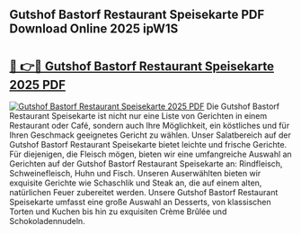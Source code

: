 ## Gutshof Bastorf Restaurant Speisekarte PDF Download Online 2025 ipW1S

# <h2><a href="http://gc69ebp.nevu.top/?p=Gutshof+Bastorf+Restaurant+Speisekarte">🔗 👉🔴 Gutshof Bastorf Restaurant Speisekarte 2025 PDF</a></h2>

[![Gutshof Bastorf Restaurant Speisekarte 2025 PDF](https://i.imgur.com/dBaPXMq.png)](http://gc69ebp.nevu.top/?p=Gutshof+Bastorf+Restaurant+Speisekarte)
Die Gutshof Bastorf Restaurant Speisekarte ist nicht nur eine Liste von Gerichten in einem Restaurant oder Café, sondern auch Ihre Möglichkeit, ein köstliches und für Ihren Geschmack geeignetes Gericht zu wählen. Unser Salatbereich auf der Gutshof Bastorf Restaurant Speisekarte bietet leichte und frische Gerichte. Für diejenigen, die Fleisch mögen, bieten wir eine umfangreiche Auswahl an Gerichten auf der Gutshof Bastorf Restaurant Speisekarte an: Rindfleisch, Schweinefleisch, Huhn und Fisch. Unseren Auserwählten bieten wir exquisite Gerichte wie Schaschlik und Steak an, die auf einem alten, natürlichen Feuer zubereitet werden. Unsere Gutshof Bastorf Restaurant Speisekarte umfasst eine große Auswahl an Desserts, von klassischen Torten und Kuchen bis hin zu exquisiten Crème Brûlée und Schokoladennudeln.
